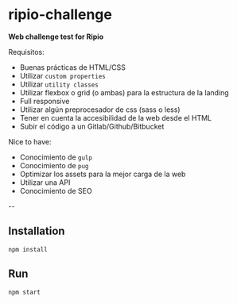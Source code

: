 # ripio-challenge
**Web challenge test for Ripio**

Requisitos:

- Buenas prácticas de HTML/CSS
- Utilizar `custom properties`
- Utilizar `utility classes`
- Utilizar flexbox o grid (o ambas) para la estructura de la landing
- Full responsive
- Utilizar algún preprocesador de css (sass o less)
- Tener en cuenta la accesibilidad de la web desde el HTML
- Subir el código a un Gitlab/Github/Bitbucket


Nice to have:
- Conocimiento de `gulp`
- Conocimiento de `pug`
- Optimizar los assets para la mejor carga de la web
- Utilizar una API
- Conocimiento de SEO

--

## Installation
```
npm install
```

## Run
```
npm start
```
